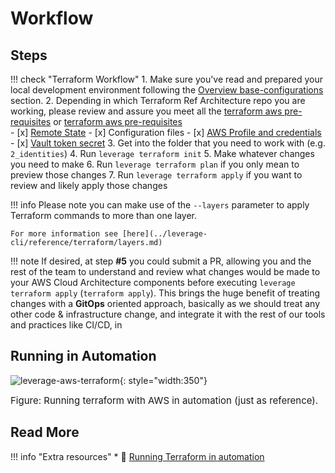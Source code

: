 # Workflow

## Steps 
!!! check "Terraform Workflow"
    1. Make sure you've read and prepared your local development environment following the
    [Overview base-configurations](../index.md) section.
    2. Depending in which Terraform Ref Architecture repo you are working, please review and assure you meet
    all the [terraform aws pre-requisites](./configs.md) or 
    [terraform aws pre-requisites](./dir-structure.md)  
        - [x] [Remote State](tf-state-workflow.md)
        - [x] Configuration files
        - [x] [AWS Profile and credentials](../features/identities/credentials.md)
        - [x] [Vault token secret](../features/identities/credentials-vault.md)
    3. Get into the folder that you need to work with (e.g. `2_identities`)
    4. Run `leverage terraform init`
    5. Make whatever changes you need to make
    6. Run `leverage terraform plan` if you only mean to preview those changes
    7. Run `leverage terraform apply` if you want to review and likely apply those changes

!!! info
    Please note you can make use of the `--layers` parameter to apply Terraform commands to more than one layer. 

    For more information see [here](../leverage-cli/reference/terraform/layers.md)

!!! note 
    If desired, at step **#5** you could submit a PR, allowing you and the rest of the team to 
    understand and review what changes would be made to your AWS Cloud Architecture components before executing 
    `leverage terraform apply` (`terraform apply`). This brings the huge benefit of treating changes with a **GitOps** oriented 
    approach, basically as we should treat any other code & infrastructure change, and integrate it with the 
    rest of our tools and practices like CI/CD, in

## Running in Automation
![leverage-aws-terraform](../../../assets/images/diagrams/aws-terraform-automation.png "Terraform"){: style="width:350"}
<figcaption style="font-size:15px">Figure: Running terraform with AWS in automation (just as reference).</figcaption>

## Read More

!!! info "Extra resources"
    * :ledger: [Running Terraform in automation](https://learn.hashicorp.com/terraform/development/running-terraform-in-automation)
    
